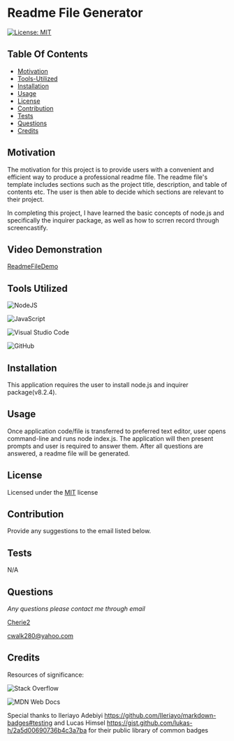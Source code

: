 
# Readme File Generator

[![License: MIT](https://img.shields.io/badge/License-MIT-yellow.svg)](https://opensource.org/licenses/MIT)
  
## Table Of Contents
  - [Motivation](#Motivation)
  - [Tools-Utilized](#Tools-Utilized)
  - [Installation](#Installation)
  - [Usage](#Usage)
  - [License](#License)
  - [Contribution](#Contribution)
  - [Tests](#Tests)
  - [Questions](#Questions)
  - [Credits](#Credits)
  
## Motivation
  The motivation for this project is to provide users with a convenient and efficient way to produce a professional readme file. The readme file's template includes sections such as the project title, description, and table of contents etc. The user is then able to decide which sections are relevant to their project.

  In completing this project, I have learned the basic concepts of node.js and specifically the inquirer package, as well as how to scrren record through screencastify.

## Video Demonstration

[ReadmeFileDemo](https://drive.google.com/file/d/11HGKOllgLsS6jOwdHgQ9mNRjKuMAoR9F/view?usp=sharing)

## Tools Utilized

![NodeJS](https://img.shields.io/badge/node.js-6DA55F?style=for-the-badge&logo=node.js&logoColor=white)

![JavaScript](https://img.shields.io/badge/javascript-%23323330.svg?style=for-the-badge&logo=javascript&logoColor=%23F7DF1E)

![Visual Studio Code](https://img.shields.io/badge/Visual%20Studio%20Code-0078d7.svg?style=for-the-badge&logo=visual-studio-code&logoColor=white)

![GitHub](https://img.shields.io/badge/github-%23121011.svg?style=for-the-badge&logo=github&logoColor=white)

## Installation
  This application requires the user to install node.js and inquirer package(v8.2.4).

## Usage
  Once application code/file is transferred to preferred text editor, user opens command-line and runs node index.js. The application will then present prompts and user is required to answer them. After all questions are answered, a readme file will be generated.

## License
  Licensed under the [MIT](https://choosealicense.com/licenses/mit/) license

## Contribution
  Provide any suggestions to the email listed below.

## Tests
  N/A

## Questions
 *Any questions please contact me through email*
  
  [Cherie2](https://github.com/Cherie2)

  cwalk280@yahoo.com

## Credits

Resources of significance:

![Stack Overflow](https://img.shields.io/badge/-Stackoverflow-FE7A16?style=for-the-badge&logo=stack-overflow&logoColor=white)

![MDN Web Docs](https://img.shields.io/badge/MDN_Web_Docs-black?style=for-the-badge&logo=mdnwebdocs&logoColor=white)

Special thanks to Ileriayo Adebiyi https://github.com/Ileriayo/markdown-badges#testing and Lucas Himsel https://gist.github.com/lukas-h/2a5d00690736b4c3a7ba for their public library of common badges


